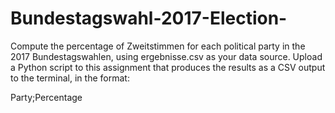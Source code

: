 # Bundestagswahl-2017-Election-
Compute the percentage of Zweitstimmen for each political party in the 2017 Bundestagswahlen, using ergebnisse.csv as your data source. 
Upload a Python script to this assignment that produces the results as a CSV output to the terminal,  in the format:

Party;Percentage
